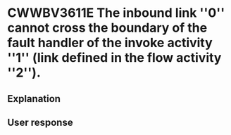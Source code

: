 # CWWBV3611E The inbound link ''0'' cannot cross the boundary of the fault handler of the invoke activity ''1'' (link defined in the flow activity ''2'').

## Explanation

## User response